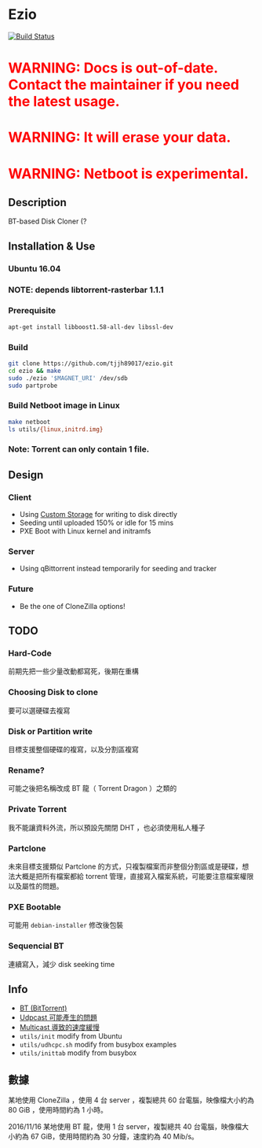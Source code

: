 # Ezio

[![Build Status](https://travis-ci.org/tjjh89017/ezio.svg?branch=master)](https://travis-ci.org/tjjh89017/ezio)

<h1><font color="red">WARNING: Docs is out-of-date. Contact the maintainer if you need the latest usage.</font></h1>
<h1><font color="red">WARNING: It will erase your data.</font></h1>
<h1><font color="red">WARNING: Netboot is experimental.</font></h1>

## Description

BT-based Disk Cloner (?

## Installation & Use

### Ubuntu 16.04

### NOTE: depends libtorrent-rasterbar 1.1.1

### Prerequisite

``` bash
apt-get install libboost1.58-all-dev libssl-dev
```

### Build

```bash
git clone https://github.com/tjjh89017/ezio.git
cd ezio && make
sudo ./ezio '$MAGNET_URI' /dev/sdb
sudo partprobe
```

### Build Netboot image in Linux

```bash
make netboot
ls utils/{linux,initrd.img}
```

### Note: Torrent can only contain 1 file.

## Design

### Client 

* Using [Custom Storage](http://libtorrent.org/reference-Custom_Storage.html#overview) for writing to disk directly
* Seeding until uploaded 150% or idle for 15 mins
* PXE Boot with Linux kernel and initramfs

### Server

* Using qBittorrent instead temporarily for seeding and tracker

### Future

* Be the one of CloneZilla options!

## TODO

### Hard-Code
前期先把一些少量改動都寫死，後期在重構

### Choosing Disk to clone
要可以選硬碟去複寫

### Disk or Partition write
目標支援整個硬碟的複寫，以及分割區複寫

### Rename?
可能之後把名稱改成 BT 龍（ Torrent Dragon ）之類的

### Private Torrent
我不能讓資料外流，所以預設先關閉 DHT ，也必須使用私人種子

### Partclone
未來目標支援類似 Partclone 的方式，只複製檔案而非整個分割區或是硬碟，想法大概是把所有檔案都給 torrent 管理，直接寫入檔案系統，可能要注意檔案權限以及屬性的問題。

### PXE Bootable
可能用 `debian-installer` 修改後包裝

### Sequencial BT
連續寫入，減少 disk seeking time

## Info

* [BT (BitTorrent)](https://en.wikipedia.org/wiki/BitTorrent)
* [Udpcast 可能產生的問題](http://newtoypia.blogspot.tw/2015/04/udpcast.html)
* [Multicast 導致的速度緩慢](http://drbl.nchc.org.tw/fine-print.php?path=./faq/1_DRBL_common/49_multicast_slow.faq#49_multicast_slow.faq)
* `utils/init` modify from Ubuntu
* `utils/udhcpc.sh` modify from busybox examples
* `utils/inittab` modify from busybox

## 數據

某地使用 CloneZilla ，使用 4 台 server ，複製總共 60 台電腦，映像檔大小約為 80 GiB ，使用時間約為 1 小時。

2016/11/16
某地使用 BT 龍，使用 1 台 server，複製總共 40 台電腦，映像檔大小約為 67 GiB，使用時間約為 30 分鐘，速度約為 40 Mib/s。
